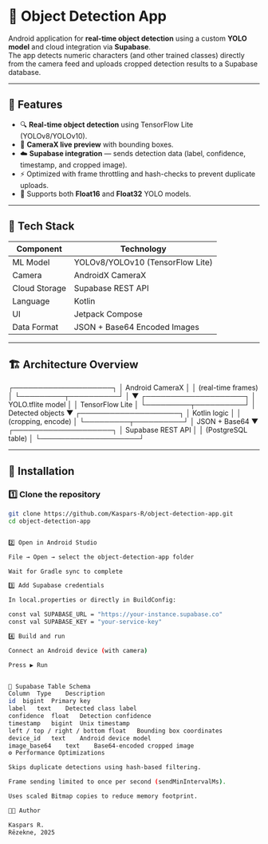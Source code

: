 # 📱 Object Detection App

Android application for **real-time object detection** using a custom **YOLO model** and cloud integration via **Supabase**.  
The app detects numeric characters (and other trained classes) directly from the camera feed and uploads cropped detection results to a Supabase database.

---

## 🚀 Features

- 🔍 **Real-time object detection** using TensorFlow Lite (YOLOv8/YOLOv10).
- 📸 **CameraX live preview** with bounding boxes.
- ☁️ **Supabase integration** — sends detection data (label, confidence, timestamp, and cropped image).
- ⚡ Optimized with frame throttling and hash-checks to prevent duplicate uploads.
- 🧠 Supports both **Float16** and **Float32** YOLO models.

---

## 🧩 Tech Stack

| Component | Technology |
|------------|-------------|
| ML Model | YOLOv8/YOLOv10 (TensorFlow Lite) |
| Camera | AndroidX CameraX |
| Cloud Storage | Supabase REST API |
| Language | Kotlin |
| UI | Jetpack Compose |
| Data Format | JSON + Base64 Encoded Images |

---

## 🏗️ Architecture Overview



┌────────────────────┐
│ Android CameraX │
│ (real-time frames) │
└─────────┬──────────┘
│
▼
┌────────────────────┐
│ YOLO.tflite model │
│ TensorFlow Lite │
└─────────┬──────────┘
│ Detected objects
▼
┌────────────────────┐
│ Kotlin logic │
│ (cropping, encode) │
└─────────┬──────────┘
│ JSON + Base64
▼
┌────────────────────┐
│ Supabase REST API │
│ (PostgreSQL table) │
└────────────────────┘


---

## 🧰 Installation

### 1️⃣ Clone the repository
```bash
git clone https://github.com/Kaspars-R/object-detection-app.git
cd object-detection-app


2️⃣ Open in Android Studio

File → Open → select the object-detection-app folder

Wait for Gradle sync to complete

3️⃣ Add Supabase credentials

In local.properties or directly in BuildConfig:

const val SUPABASE_URL = "https://your-instance.supabase.co"
const val SUPABASE_KEY = "your-service-key"

4️⃣ Build and run

Connect an Android device (with camera)

Press ▶️ Run


🧪 Supabase Table Schema
Column	Type	Description
id	bigint	Primary key
label	text	Detected class label
confidence	float	Detection confidence
timestamp	bigint	Unix timestamp
left / top / right / bottom	float	Bounding box coordinates
device_id	text	Android device model
image_base64	text	Base64-encoded cropped image
⚙️ Performance Optimizations

Skips duplicate detections using hash-based filtering.

Frame sending limited to once per second (sendMinIntervalMs).

Uses scaled Bitmap copies to reduce memory footprint.

🧑‍💻 Author

Kaspars R.
Rēzekne, 2025





